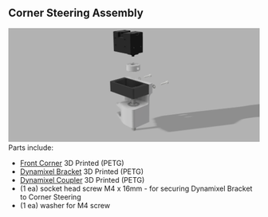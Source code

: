 ## Corner Steering Assembly
![Corner Steering Assy](/Images/Corner_Steering_Assy.png?raw=true "Corner Steering Assy")
Parts include:
+ [Front Corner](/3d%20Prints/Front%20Corner%20Steering%20Right.stl) 3D Printed (PETG)
+ [Dynamixel Bracket](/3d%20Prints/Dynamixel%20Bracket.stl) 3D Printed (PETG)
+ [Dynamixel Coupler](/3d%20Prints/Dynamixel%20Coupler.stl) 3D Printed (PETG)
+ (1 ea) socket head screw M4 x 16mm - for securing Dynamixel Bracket to Corner Steering
+ (1 ea) washer for M4 screw

